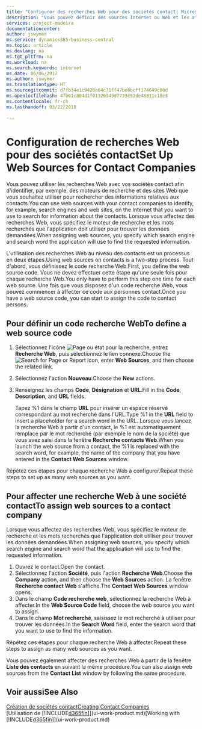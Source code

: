 ```yaml
---
title: "Configurer des recherches Web pour des sociétés contact| Microsoft Docs"
description: "Vous pouvez définir des sources Internet ou Web et les affecter à une société contact pour identifier la manière dont vous souhaitez rechercher des informations sur vos contacts."
services: project-madeira
documentationcenter: 
author: jswymer
ms.service: dynamics365-business-central
ms.topic: article
ms.devlang: na
ms.tgt_pltfrm: na
ms.workload: na
ms.search.keywords: internet
ms.date: 06/06/2017
ms.author: jswymer
ms.translationtype: HT
ms.sourcegitcommit: d7fb34e1c9428a64c71ff47be8bcff174649c00d
ms.openlocfilehash: 4fb61c804d1f01326349d7733e52de48811c18e3
ms.contentlocale: fr-ch
ms.lasthandoff: 03/22/2018

---
```

# <a name="set-up-web-sources-for-contact-companies"></a><span data-ttu-id="f9e66-103">Configuration de recherches Web pour des sociétés contact</span><span class="sxs-lookup"><span data-stu-id="f9e66-103">Set Up Web Sources for Contact Companies</span></span>
<span data-ttu-id="f9e66-104">Vous pouvez utiliser les recherches Web avec vos sociétés contact afin d'identifier, par exemple, des moteurs de recherche et des sites Web que vous souhaitez utiliser pour rechercher des informations relatives aux contacts.</span><span class="sxs-lookup"><span data-stu-id="f9e66-104">You can use web sources with your contact companies to identify, for example, search engines and web sites, on the Internet that you want to use to search for information about the contacts.</span></span> <span data-ttu-id="f9e66-105">Lorsque vous affectez des recherches Web, vous spécifiez le moteur de recherche et les mots recherchés que l'application doit utiliser pour trouver les données demandées.</span><span class="sxs-lookup"><span data-stu-id="f9e66-105">When assigning web sources, you specify which search engine and search word the application will use to find the requested information.</span></span>

<span data-ttu-id="f9e66-106">L'utilisation des recherches Web au niveau des contacts est un processus en deux étapes.</span><span class="sxs-lookup"><span data-stu-id="f9e66-106">Using web sources on contacts is a two-step process.</span></span> <span data-ttu-id="f9e66-107">Tout d'abord, vous définissez le code recherche Web.</span><span class="sxs-lookup"><span data-stu-id="f9e66-107">First, you define the web source code.</span></span> <span data-ttu-id="f9e66-108">Vous ne devez effectuer cette étape qu'une seule fois pour chaque recherche Web.</span><span class="sxs-lookup"><span data-stu-id="f9e66-108">You only have to perform this step one time for each web source.</span></span> <span data-ttu-id="f9e66-109">Une fois que vous disposez d'un code recherche Web, vous pouvez commencer à affecter ce code aux personnes contact.</span><span class="sxs-lookup"><span data-stu-id="f9e66-109">Once you have a web source code, you can start to assign the code to contact persons.</span></span>

## <a name="to-define-a-web-source-code"></a><span data-ttu-id="f9e66-110">Pour définir un code recherche Web</span><span class="sxs-lookup"><span data-stu-id="f9e66-110">To define a web source code</span></span>
1. <span data-ttu-id="f9e66-111">Sélectionnez l'icône ![Page ou état pour la recherche](media/ui-search/search_small.png "Page ou état pour la recherche"), entrez **Recherche Web**, puis sélectionnez le lien connexe.</span><span class="sxs-lookup"><span data-stu-id="f9e66-111">Choose the ![Search for Page or Report](media/ui-search/search_small.png "Search for Page or Report icon") icon, enter **Web Sources**, and then choose the related link.</span></span>
2. <span data-ttu-id="f9e66-112">Sélectionnez l'action **Nouveau**.</span><span class="sxs-lookup"><span data-stu-id="f9e66-112">Choose the **New** actions.</span></span>
3. <span data-ttu-id="f9e66-113">Renseignez les champs **Code**, **Désignation** et **URL**.</span><span class="sxs-lookup"><span data-stu-id="f9e66-113">Fill in the **Code**, **Description**, and **URL** fields.</span></span>

    <span data-ttu-id="f9e66-114">Tapez %1 dans le champ **URL** pour insérer un espace réservé correspondant au mot recherché dans l'URL.</span><span class="sxs-lookup"><span data-stu-id="f9e66-114">Type %1 in the **URL** field to insert a placeholder for a search word in the URL.</span></span> <span data-ttu-id="f9e66-115">Lorsque vous lancez la recherche Web à partir d'un contact, le %1 est automatiquement remplacé par le mot recherché (par exemple le nom de la société) que vous avez saisi dans la fenêtre **Recherche contacts Web**.</span><span class="sxs-lookup"><span data-stu-id="f9e66-115">When you launch the web source from a contact, the %1 is replaced with the search word, for example, the name of the company that you have entered in the **Contact Web Sources** window.</span></span>

<span data-ttu-id="f9e66-116">Répétez ces étapes pour chaque recherche Web à configurer.</span><span class="sxs-lookup"><span data-stu-id="f9e66-116">Repeat these steps to set up as many web sources as you want.</span></span>

## <a name="to-assign-web-sources-to-a-contact-company"></a><span data-ttu-id="f9e66-117">Pour affecter une recherche Web à une société contact</span><span class="sxs-lookup"><span data-stu-id="f9e66-117">To assign web sources to a contact company</span></span>
<span data-ttu-id="f9e66-118">Lorsque vous affectez des recherches Web, vous spécifiez le moteur de recherche et les mots recherchés que l'application doit utiliser pour trouver les données demandées.</span><span class="sxs-lookup"><span data-stu-id="f9e66-118">When assigning web sources, you specify which search engine and search word that the application will use to find the requested information.</span></span>

1. <span data-ttu-id="f9e66-119">Ouvrez le contact.</span><span class="sxs-lookup"><span data-stu-id="f9e66-119">Open the contact.</span></span>
2. <span data-ttu-id="f9e66-120">Sélectionnez l'action **Société**, puis l'action **Recherche Web**.</span><span class="sxs-lookup"><span data-stu-id="f9e66-120">Choose the **Company** action, and then choose the **Web Sources** action.</span></span> <span data-ttu-id="f9e66-121">La fenêtre **Recherche contact Web** s'affiche.</span><span class="sxs-lookup"><span data-stu-id="f9e66-121">The **Contact Web Sources** window opens.</span></span>
3. <span data-ttu-id="f9e66-122">Dans le champ **Code recherche web**, sélectionnez la recherche Web à affecter.</span><span class="sxs-lookup"><span data-stu-id="f9e66-122">In the **Web Source Code** field, choose the web source you want to assign.</span></span>
4. <span data-ttu-id="f9e66-123">Dans le champ **Mot recherché**, saisissez le mot recherché à utiliser pour trouver les données.</span><span class="sxs-lookup"><span data-stu-id="f9e66-123">In the **Search Word** field, enter the search word that you want to use to find the information.</span></span>

<span data-ttu-id="f9e66-124">Répétez ces étapes pour chaque recherche Web à affecter.</span><span class="sxs-lookup"><span data-stu-id="f9e66-124">Repeat these steps to assign as many web sources as you want.</span></span>

<span data-ttu-id="f9e66-125">Vous pouvez également affecter des recherches Web à partir de la fenêtre **Liste des contacts** en suivant la même procédure.</span><span class="sxs-lookup"><span data-stu-id="f9e66-125">You can also assign web sources from the **Contact List** window by following the same procedure.</span></span>

## <a name="see-also"></a><span data-ttu-id="f9e66-126">Voir aussi</span><span class="sxs-lookup"><span data-stu-id="f9e66-126">See Also</span></span>
[<span data-ttu-id="f9e66-127">Création de sociétés contact</span><span class="sxs-lookup"><span data-stu-id="f9e66-127">Creating Contact Companies</span></span>](marketing-create-contact-companies.md)  
<span data-ttu-id="f9e66-128">[Utilisation de [!INCLUDE[d365fin](includes/d365fin_md.md)]](ui-work-product.md)</span><span class="sxs-lookup"><span data-stu-id="f9e66-128">[Working with [!INCLUDE[d365fin](includes/d365fin_md.md)]](ui-work-product.md)</span></span>

